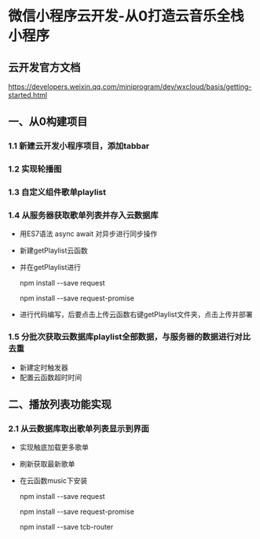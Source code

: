 # 微信小程序云开发-从0打造云音乐全栈小程序

## 云开发官方文档

https://developers.weixin.qq.com/miniprogram/dev/wxcloud/basis/getting-started.html

## 一、从0构建项目

### 1.1 新建云开发小程序项目，添加tabbar

### 1.2 实现轮播图

### 1.3 自定义组件歌单playlist

### 1.4 从服务器获取歌单列表并存入云数据库

- 用ES7语法 async	await 对异步进行同步操作

- 新建getPlaylist云函数

- 并在getPlaylist进行   

  npm install --save request

  npm install --save request-promise

- 进行代码编写，后要点击上传云函数右键getPlaylist文件夹，点击上传并部署

### 1.5 分批次获取云数据库playlist全部数据，与服务器的数据进行对比去重

- 新建定时触发器
- 配置云函数超时时间

## 二、播放列表功能实现

### 2.1 从云数据库取出歌单列表显示到界面

- 实现触底加载更多歌单
- 刷新获取最新歌单

- 在云函数music下安装 

  npm install --save request

  npm install --save request-promise

  npm install --save tcb-router